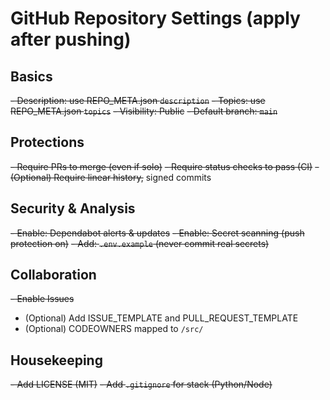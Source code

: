 # GitHub Repository Settings (apply after pushing)

## Basics

~~- Description: use REPO_META.json `description`~~
~~- Topics: use REPO_META.json `topics`~~
~~- Visibility: Public~~
~~- Default branch: `main`~~

## Protections

~~- Require PRs to merge (even if solo)~~
~~- Require status checks to pass (CI)~~
~~- (Optional) Require linear history,~~ signed commits

## Security & Analysis

~~- Enable: Dependabot alerts & updates~~
~~- Enable: Secret scanning (push protection on)~~
~~- Add: `.env.example` (never commit real secrets)~~

## Collaboration

~~- Enable Issues~~
- (Optional) Add ISSUE_TEMPLATE and PULL_REQUEST_TEMPLATE
- (Optional) CODEOWNERS mapped to `/src/`

## Housekeeping

~~- Add LICENSE (MIT)~~
~~- Add `.gitignore` for stack (Python/Node)~~
